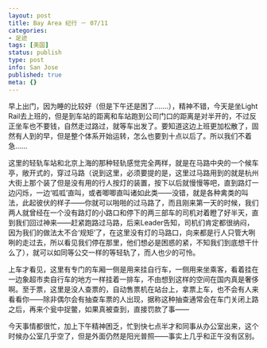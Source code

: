 ```yaml
---
layout: post
title: Bay Area 纪行 － 07/11
categories:
- 足迹
tags: [美国]
status: publish
type: post
info: San Jose
published: true
meta: {}
---
```


早上出门，因为睡的比较好（但是下午还是困了.......），精神不错，今天是坐Light Rail去上班的，但是到车站的距离和车站跑到公司门口的距离是对半开的，不过反正坐车也不要钱，自然走过路过，就等车出发了。要知道这边上班更加松散了，固然有人到的早，但是整个体系开始运转，怎么也要到十点以后了。所以我们不着急……

这里的轻轨车站和北京上海的那种轻轨感觉完全两样，就是在马路中央的一个候车亭，敞开式的，穿过马路（说到这里，必须要提的是，这里过马路用到的就是杭州大街上那个装了但是没有用的行人按灯的装置，按下以后就慢慢等吧，直到路灯一边闪烁，一边‘呱呱’直叫，或者唧唧直叫诸如此类——没错，就是各种禽类的叫法，此起彼伏的样子——你就可以啪啪的过马路了，而且刚来第一天的时候，我们两人就曾经在一个没有路灯的小路口和停下的两三部车的司机对着瞪了好半天，直到我们回过神来——赶紧跑路过马路，后来Leader告知，司机们肯定都很纳闷，因为我们的做法太不合‘规矩’了，在这里没有灯的马路口，向来都是行人只管大咧咧的走过去，所以看见我们停在那里，他们想必是困惑的紧，不知我们到底想干什么了），就可以如同等公交一样的等轻轨了，而人也少的可怜。 

上车才看见，这里有专门的车厢一侧是用来挂自行车，一侧用来坐乘客，看着挂在一边象超市卖自行车的地方一样挂着一排车，不由想到这样的空间在国内真是奢侈啊。至于票，这里是没人查票的，自动售票机在站台上，拿票上车，也不会有人来看看你——除非偶尔会有抽查车票的人出现，据称这种抽查通常会在车门关闭上路之后，再来个瓮中捉鳖，如果真被查到，直接罚款了事——

今天事情都很忙，加上下午精神困乏，忙到快七点半才和同事从办公室出来，这个时候办公室几乎空了，但是外面仍然是阳光普照——事实上几乎和正午没有区别。
 
